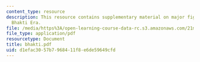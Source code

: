 ```yaml
---
content_type: resource
description: This resource contains supplementary material on major figures of the
  Bhakti Era.
file: /media/https%3A/open-learning-course-data-rc.s3.amazonaws.com/21m-291-music-of-india-spring-2007/d1efac3057b7968411f8e6de59649cfd_bhakti.pdf
file_type: application/pdf
resourcetype: Document
title: bhakti.pdf
uid: d1efac30-57b7-9684-11f8-e6de59649cfd
---
```

